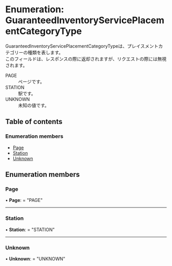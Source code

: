 # Enumeration: GuaranteedInventoryServicePlacementCategoryType


<div lang=\"ja\">GuaranteedInventoryServicePlacementCategoryTypeは、プレイスメントカテゴリーの種類を表します。<br> このフィールドは、レスポンスの際に返却されますが、リクエストの際には無視されます。</div>  <dl class=term>   <dt class=\"term__item\">PAGE</dt>   <dd class=\"term__desc\"><span lang=\"ja\">ページです。</span></dd>   <dt class=\"term__item\">STATION</dt>   <dd class=\"term__desc\"><span lang=\"ja\">駅です。</span></dd>   <dt class=\"term__item\">UNKNOWN</dt>   <dd class=\"term__desc\"><span lang=\"ja\">未知の値です。</span></dd> </dl>

## Table of contents

### Enumeration members

- [Page](guaranteedinventoryserviceplacementcategorytype.md#page)
- [Station](guaranteedinventoryserviceplacementcategorytype.md#station)
- [Unknown](guaranteedinventoryserviceplacementcategorytype.md#unknown)

## Enumeration members

### Page

• **Page**: = "PAGE"

___

### Station

• **Station**: = "STATION"

___

### Unknown

• **Unknown**: = "UNKNOWN"

